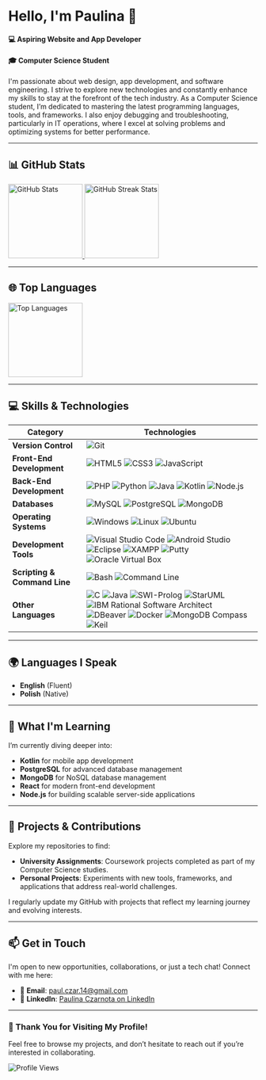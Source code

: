 # Hello, I'm Paulina 👋

#### 💻 Aspiring Website and App Developer  
#### 🎓 Computer Science Student

I'm passionate about web design, app development, and software engineering. I strive to explore new technologies and constantly enhance my skills to stay at the forefront of the tech industry. As a Computer Science student, I’m dedicated to mastering the latest programming languages, tools, and frameworks. I also enjoy debugging and troubleshooting, particularly in IT operations, where I excel at solving problems and optimizing systems for better performance.

---

## 📊 GitHub Stats

<a href="https://github.com/PaulinaCzarnota">
  <img src="https://github-readme-stats.vercel.app/api?username=PaulinaCzarnota&show_icons=true&theme=radical" alt="GitHub Stats" height="150"/>
  <img src="https://github-readme-streak-stats.herokuapp.com/?user=PaulinaCzarnota&theme=radical" alt="GitHub Streak Stats" height="150"/>
</a>

---

## 🌐 Top Languages

<a href="https://github.com/PaulinaCzarnota">
  <img src="https://github-readme-stats.vercel.app/api/top-langs/?username=PaulinaCzarnota&layout=compact&theme=radical" alt="Top Languages" height="150"/>
</a>

---

## 💻 Skills & Technologies

| **Category**                  | **Technologies**                                                                                                                                                  |
|-------------------------------|-------------------------------------------------------------------------------------------------------------------------------------------------------------------|
| **Version Control**           | ![Git](https://img.shields.io/badge/Git-F05032?style=flat&logo=git&logoColor=white)                                                                             |
| **Front-End Development**     | ![HTML5](https://img.shields.io/badge/HTML5-E34F26?style=flat&logo=html5&logoColor=white) ![CSS3](https://img.shields.io/badge/CSS3-1572B6?style=flat&logo=css3&logoColor=white) ![JavaScript](https://img.shields.io/badge/JavaScript-F7DF1E?style=flat&logo=javascript&logoColor=black) |
| **Back-End Development**      | ![PHP](https://img.shields.io/badge/PHP-777BB4?style=flat&logo=php&logoColor=white) ![Python](https://img.shields.io/badge/Python-3776AB?style=flat&logo=python&logoColor=white) ![Java](https://img.shields.io/badge/Java-007396?style=flat&logo=openjdk&logoColor=white) ![Kotlin](https://img.shields.io/badge/Kotlin-0095D5?style=flat&logo=kotlin&logoColor=white) ![Node.js](https://img.shields.io/badge/Node.js-339933?style=flat&logo=nodedotjs&logoColor=white) |
| **Databases**                 | ![MySQL](https://img.shields.io/badge/MySQL-005E9C?style=flat&logo=mysql&logoColor=white) ![PostgreSQL](https://img.shields.io/badge/PostgreSQL-4169E1?style=flat&logo=postgresql&logoColor=white) ![MongoDB](https://img.shields.io/badge/MongoDB-47A248?style=flat&logo=mongodb&logoColor=white) |
| **Operating Systems**         | ![Windows](https://img.shields.io/badge/Windows-0078D6?style=flat&logo=windows&logoColor=white) ![Linux](https://img.shields.io/badge/Linux-FCC624?style=flat&logo=linux&logoColor=black) ![Ubuntu](https://img.shields.io/badge/Ubuntu-E95420?style=flat&logo=ubuntu&logoColor=white) |
| **Development Tools**         | ![Visual Studio Code](https://img.shields.io/badge/Visual%20Studio%20Code-007ACC?style=flat&logo=visual-studio-code&logoColor=white) ![Android Studio](https://img.shields.io/badge/Android%20Studio-3DDC84?style=flat&logo=android-studio&logoColor=white) ![Eclipse](https://img.shields.io/badge/Eclipse-2C2255?style=flat&logo=eclipse&logoColor=white) ![XAMPP](https://img.shields.io/badge/XAMPP-FC7D5B?style=flat&logo=xampp&logoColor=white) ![Putty](https://img.shields.io/badge/Putty-0E9B5C?style=flat&logo=putty&logoColor=white) ![Oracle Virtual Box](https://img.shields.io/badge/Oracle%20Virtual%20Box-1E5B9D?style=flat&logo=oracle&logoColor=white) |
| **Scripting & Command Line**  | ![Bash](https://img.shields.io/badge/Bash-4EAA25?style=flat&logo=gnubash&logoColor=white) ![Command Line](https://img.shields.io/badge/Command%20Line-000000?style=flat&logo=windowscommandprompt&logoColor=white) |
| **Other Languages**           | ![C](https://img.shields.io/badge/C-A8B9CC?style=flat&logo=c&logoColor=black) ![Java](https://img.shields.io/badge/Java-ED8B00?style=flat&logo=oracle&logoColor=black) ![SWI-Prolog](https://img.shields.io/badge/SWI--Prolog-3D85C6?style=flat&logo=prolog&logoColor=white) ![StarUML](https://img.shields.io/badge/StarUML-24A8E1?style=flat&logo=staruml&logoColor=white) ![IBM Rational Software Architect](https://img.shields.io/badge/IBM%20Rational%20Software%20Architect-6F8F8D?style=flat&logo=ibm&logoColor=white) ![DBeaver](https://img.shields.io/badge/DBeaver-7B8DFF?style=flat&logo=dbeaver&logoColor=white) ![Docker](https://img.shields.io/badge/Docker-2496ED?style=flat&logo=docker&logoColor=white) ![MongoDB Compass](https://img.shields.io/badge/MongoDB%20Compass-47A248?style=flat&logo=mongodb&logoColor=white) ![Keil](https://img.shields.io/badge/Keil-3B82B4?style=flat&logo=keil&logoColor=white) |

---

## 🌍 Languages I Speak

- **English** (Fluent)  
- **Polish** (Native)

---

## 🌱 What I'm Learning

I’m currently diving deeper into:

- **Kotlin** for mobile app development  
- **PostgreSQL** for advanced database management  
- **MongoDB** for NoSQL database management  
- **React** for modern front-end development  
- **Node.js** for building scalable server-side applications

---

## 📂 Projects & Contributions

Explore my repositories to find:

- **University Assignments**: Coursework projects completed as part of my Computer Science studies.
- **Personal Projects**: Experiments with new tools, frameworks, and applications that address real-world challenges.

I regularly update my GitHub with projects that reflect my learning journey and evolving interests.

---

## 📫 Get in Touch

I'm open to new opportunities, collaborations, or just a tech chat! Connect with me here:

- 📧 **Email**: [paul.czar.14@gmail.com](mailto:paul.czar.14@gmail.com)
- 🔗 **LinkedIn**: [Paulina Czarnota on LinkedIn](https://www.linkedin.com/in/paulina-czarnota-computer-science/)

---

### 🎉 Thank You for Visiting My Profile!

Feel free to browse my projects, and don’t hesitate to reach out if you’re interested in collaborating.

<img src="https://komarev.com/ghpvc/?username=PaulinaCzarnota&color=blue&style=flat" alt="Profile Views"/>
